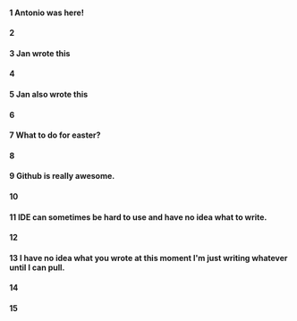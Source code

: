 #### 1 Antonio was here!

#### 2

#### 3 Jan wrote this

#### 4

#### 5 Jan also wrote this

#### 6

#### 7 What to do for easter?

#### 8

#### 9 Github is really awesome.

#### 10 

#### 11 IDE can sometimes be hard to use and have no idea what to write. 

#### 12

#### 13 I have no idea what you wrote at this moment I'm just writing whatever until I can pull.

#### 14
#### 15